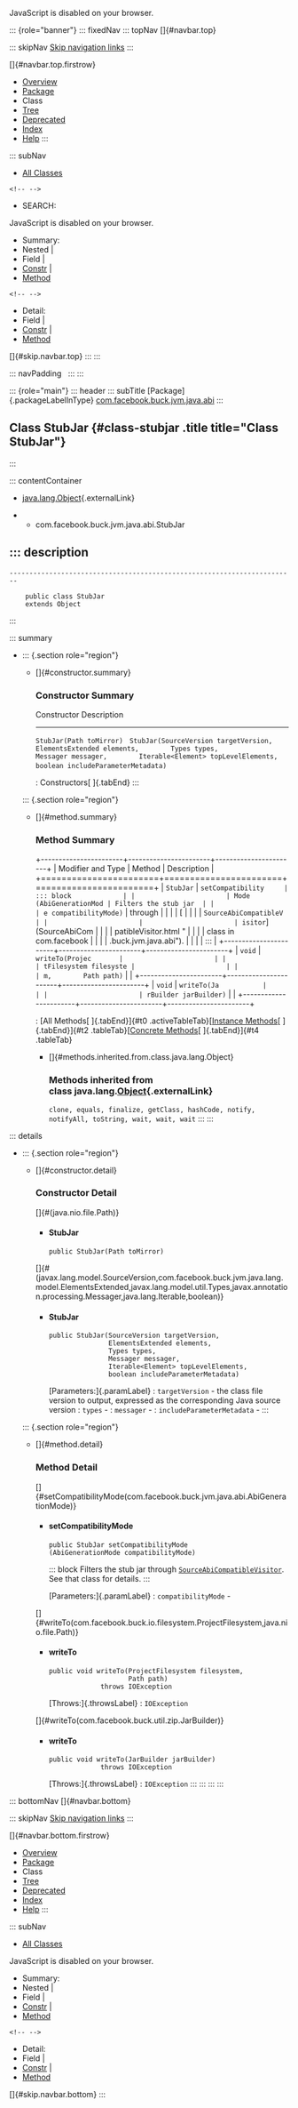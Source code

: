 <div>

JavaScript is disabled on your browser.

</div>

::: {role="banner"}
::: fixedNav
::: topNav
[]{#navbar.top}

::: skipNav
[Skip navigation links](#skip.navbar.top "Skip navigation links")
:::

[]{#navbar.top.firstrow}

-   [Overview](../../../../../../index.html)
-   [Package](package-summary.html)
-   Class
-   [Tree](package-tree.html)
-   [Deprecated](../../../../../../deprecated-list.html)
-   [Index](../../../../../../index-all.html)
-   [Help](../../../../../../help-doc.html)
:::

::: subNav
-   [All Classes](../../../../../../allclasses.html)

```{=html}
<!-- -->
```
-   SEARCH:

<div>

<div>

JavaScript is disabled on your browser.

</div>

</div>

<div>

-   Summary: 
-   Nested \| 
-   Field \| 
-   [Constr](#constructor.summary) \| 
-   [Method](#method.summary)

```{=html}
<!-- -->
```
-   Detail: 
-   Field \| 
-   [Constr](#constructor.detail) \| 
-   [Method](#method.detail)

</div>

[]{#skip.navbar.top}
:::
:::

::: navPadding
 
:::
:::

::: {role="main"}
::: header
::: subTitle
[Package]{.packageLabelInType} [com.facebook.buck.jvm.java.abi](package-summary.html)
:::

## Class StubJar {#class-stubjar .title title="Class StubJar"}
:::

::: contentContainer
-   [java.lang.Object](http://docs.oracle.com/javase/7/docs/api/java/lang/Object.html?is-external=true "class or interface in java.lang"){.externalLink}

-   -   com.facebook.buck.jvm.java.abi.StubJar

::: description
-   

    ------------------------------------------------------------------------

        public class StubJar
        extends Object
:::

::: summary
-   ::: {.section role="region"}
    -   []{#constructor.summary}

        ### Constructor Summary

          Constructor                                                                                                                                                                                                  Description
          ------------------------------------------------------------------------------------------------------------------------------------------------------------------------------------------------------------ -------------
          `StubJar​(Path toMirror)`                                                                                                                                                                                      
          `StubJar​(SourceVersion targetVersion,        ElementsExtended elements,        Types types,        Messager messager,        Iterable<Element> topLevelElements,        boolean includeParameterMetadata)`    

          : Constructors[ ]{.tabEnd}
    :::

    ::: {.section role="region"}
    -   []{#method.summary}

        ### Method Summary

        +-----------------------+-----------------------+-----------------------+
        | Modifier and Type     | Method                | Description           |
        +=======================+=======================+=======================+
        | `StubJar`             | `setCompatibility     | ::: block             |
        |                       | Mode​(AbiGenerationMod | Filters the stub jar  |
        |                       | e compatibilityMode)` | through               |
        |                       |                       | [                     |
        |                       |                       | `SourceAbiCompatibleV |
        |                       |                       | isitor`](SourceAbiCom |
        |                       |                       | patibleVisitor.html " |
        |                       |                       | class in com.facebook |
        |                       |                       | .buck.jvm.java.abi"). |
        |                       |                       | :::                   |
        +-----------------------+-----------------------+-----------------------+
        | `void`                | `writeTo​(Projec       |                       |
        |                       | tFilesystem filesyste |                       |
        |                       | m,        Path path)` |                       |
        +-----------------------+-----------------------+-----------------------+
        | `void`                | `writeTo​(Ja           |                       |
        |                       | rBuilder jarBuilder)` |                       |
        +-----------------------+-----------------------+-----------------------+

        : [All Methods[ ]{.tabEnd}]{#t0 .activeTableTab}[[Instance
        Methods](javascript:show(2);)[ ]{.tabEnd}]{#t2
        .tableTab}[[Concrete
        Methods](javascript:show(8);)[ ]{.tabEnd}]{#t4 .tableTab}

        -   []{#methods.inherited.from.class.java.lang.Object}

            ### Methods inherited from class java.lang.[Object](http://docs.oracle.com/javase/7/docs/api/java/lang/Object.html?is-external=true "class or interface in java.lang"){.externalLink}

            `clone, equals, finalize, getClass, hashCode, notify, notifyAll, toString, wait, wait, wait`
    :::
:::

::: details
-   ::: {.section role="region"}
    -   []{#constructor.detail}

        ### Constructor Detail

        []{#<init>(java.nio.file.Path)}

        -   #### StubJar

                public StubJar​(Path toMirror)

        []{#<init>(javax.lang.model.SourceVersion,com.facebook.buck.jvm.java.lang.model.ElementsExtended,javax.lang.model.util.Types,javax.annotation.processing.Messager,java.lang.Iterable,boolean)}

        -   #### StubJar

                public StubJar​(SourceVersion targetVersion,
                               ElementsExtended elements,
                               Types types,
                               Messager messager,
                               Iterable<Element> topLevelElements,
                               boolean includeParameterMetadata)

            [Parameters:]{.paramLabel}
            :   `targetVersion` - the class file version to output,
                expressed as the corresponding Java source version
            :   `types` -
            :   `messager` -
            :   `includeParameterMetadata` -
    :::

    ::: {.section role="region"}
    -   []{#method.detail}

        ### Method Detail

        []{#setCompatibilityMode(com.facebook.buck.jvm.java.abi.AbiGenerationMode)}

        -   #### setCompatibilityMode

            ``` methodSignature
            public StubJar setCompatibilityMode​(AbiGenerationMode compatibilityMode)
            ```

            ::: block
            Filters the stub jar through
            [`SourceAbiCompatibleVisitor`](SourceAbiCompatibleVisitor.html "class in com.facebook.buck.jvm.java.abi").
            See that class for details.
            :::

            [Parameters:]{.paramLabel}
            :   `compatibilityMode` -

        []{#writeTo(com.facebook.buck.io.filesystem.ProjectFilesystem,java.nio.file.Path)}

        -   #### writeTo

            ``` methodSignature
            public void writeTo​(ProjectFilesystem filesystem,
                                Path path)
                         throws IOException
            ```

            [Throws:]{.throwsLabel}
            :   `IOException`

        []{#writeTo(com.facebook.buck.util.zip.JarBuilder)}

        -   #### writeTo

            ``` methodSignature
            public void writeTo​(JarBuilder jarBuilder)
                         throws IOException
            ```

            [Throws:]{.throwsLabel}
            :   `IOException`
    :::
:::
:::
:::

::: bottomNav
[]{#navbar.bottom}

::: skipNav
[Skip navigation links](#skip.navbar.bottom "Skip navigation links")
:::

[]{#navbar.bottom.firstrow}

-   [Overview](../../../../../../index.html)
-   [Package](package-summary.html)
-   Class
-   [Tree](package-tree.html)
-   [Deprecated](../../../../../../deprecated-list.html)
-   [Index](../../../../../../index-all.html)
-   [Help](../../../../../../help-doc.html)
:::

::: subNav
-   [All Classes](../../../../../../allclasses.html)

<div>

<div>

JavaScript is disabled on your browser.

</div>

</div>

<div>

-   Summary: 
-   Nested \| 
-   Field \| 
-   [Constr](#constructor.summary) \| 
-   [Method](#method.summary)

```{=html}
<!-- -->
```
-   Detail: 
-   Field \| 
-   [Constr](#constructor.detail) \| 
-   [Method](#method.detail)

</div>

[]{#skip.navbar.bottom}
:::
